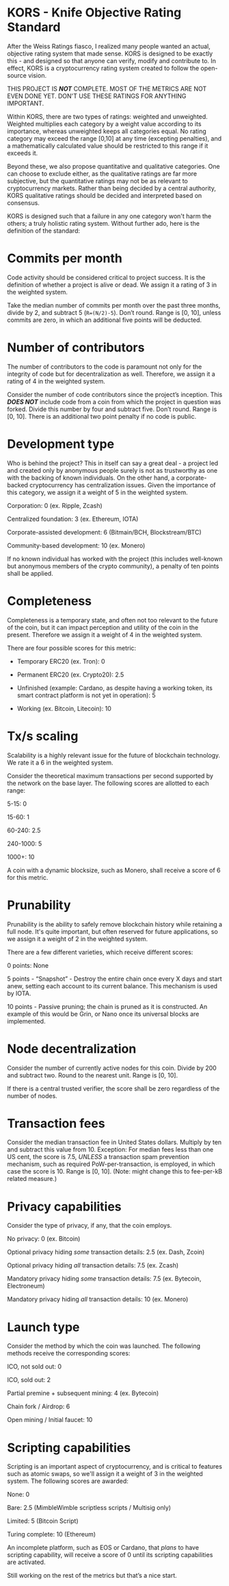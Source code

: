 # KORS - Knife Objective Rating Standard

After the Weiss Ratings fiasco, I realized many people wanted an actual, objective rating system that made sense. KORS is designed to be exactly this - and designed so that anyone can verify, modify and contribute to. In effect, KORS is a cryptocurrency rating system created to follow the open-source vision.

THIS PROJECT IS ***NOT*** COMPLETE. MOST OF THE METRICS ARE NOT EVEN DONE YET. DON'T USE THESE RATINGS FOR ANYTHING IMPORTANT.

Within KORS, there are two types of ratings: weighted and unweighted. Weighted multiplies each category by a weight value according to its importance, whereas unweighted keeps all categories equal. No rating category may exceed the range [0,10] at any time (excepting penalties), and a mathematically calculated value should be restricted to this range if it exceeds it.

Beyond these, we also propose quantitative and qualitative categories. One can choose to exclude either, as the qualitative ratings are far more subjective, but the quantitative ratings may not be as relevant to cryptocurrency markets. Rather than being decided by a central authority, KORS qualitative ratings should be decided and interpreted based on consensus.

KORS is designed such that a failure in any one category won't harm the others; a truly holistic rating system. Without further ado, here is the definition of the standard:

# Commits per month

Code activity should be considered critical to project success. It is the definition of whether a project is alive or dead. We assign it a rating of 3 in the weighted system.

Take the median number of commits per month over the past three months, divide by 2, and subtract 5 (`R=(N/2)-5`). Don’t round. Range is [0, 10], unless commits are zero, in which an additional five points will be deducted.

# Number of contributors

The number of contributors to the code is paramount not only for the integrity of code but for decentralization as well. Therefore, we assign it a rating of 4 in the weighted system.

Consider the number of code contributors since the project’s inception. This ***DOES NOT*** include code from a coin from which the project in question was forked. Divide this number by four and subtract five. Don’t round. Range is [0, 10]. There is an additional two point penalty if no code is public.

# Development type

Who is behind the project? This in itself can say a great deal - a project led and created only by anonymous people surely is not as trustworthy as one with the backing of known individuals. On the other hand, a corporate-backed cryptocurrency has centralization issues. Given the importance of this category, we assign it a weight of 5 in the weighted system.

Corporation: 0 (ex. Ripple, Zcash)

Centralized foundation: 3 (ex. Ethereum, IOTA)

Corporate-assisted development: 6 (Bitmain/BCH, Blockstream/BTC)

Community-based development: 10 (ex. Monero)

If no known individual has worked with the project (this includes well-known but anonymous members of the crypto community), a penalty of ten points shall be applied.

# Completeness

Completeness is a temporary state, and often not too relevant to the future of the coin, but it can impact perception and utility of the coin in the present. Therefore we assign it a weight of 4 in the weighted system.

There are four possible scores for this metric:

- Temporary ERC20 (ex. Tron): 0

- Permanent ERC20 (ex. Crypto20): 2.5

- Unfinished (example: Cardano, as despite having a working token, its smart contract platform is not yet in operation): 5

- Working (ex. Bitcoin, Litecoin): 10

# Tx/s scaling

Scalability is a highly relevant issue for the future of blockchain technology. We rate it a 6 in the weighted system.

Consider the theoretical maximum transactions per second supported by the network on the base layer. The following scores are allotted to each range:

5-15: 0

15-60: 1

60-240: 2.5

240-1000: 5

1000+: 10

A coin with a dynamic blocksize, such as Monero, shall receive a score of 6 for this metric.

# Prunability

Prunability is the ability to safely remove blockchain history while retaining a full node. It's quite important, but often reserved for future applications, so we assign it a weight of 2 in the weighted system.

There are a few different varieties, which receive different scores:

0 points: None

5 points - “Snapshot” - Destroy the entire chain once every X days and start anew, setting each account to its current balance. This mechanism is used by IOTA.

10 points - Passive pruning; the chain is pruned as it is constructed. An example of this would be Grin, or Nano once its universal blocks are implemented.

# Node decentralization

Consider the number of currently active nodes for this coin. Divide by 200 and subtract two. Round to the nearest unit. Range is [0, 10].

If there is a central trusted verifier, the score shall be zero regardless of the number of nodes.

# Transaction fees

Consider the median transaction fee in United States dollars. Multiply by ten and subtract this value from 10. Exception: For median fees less than one US cent, the score is 7.5, *UNLESS* a transaction spam prevention mechanism, such as required PoW-per-transaction, is employed, in which case the score is 10. Range is [0, 10]. (Note: might change this to fee-per-kB related measure.)

# Privacy capabilities

Consider the type of privacy, if any, that the coin employs.

No privacy: 0 (ex. Bitcoin)

Optional privacy hiding *some* transaction details: 2.5 (ex. Dash, Zcoin)

Optional privacy hiding *all* transaction details: 7.5 (ex. Zcash)

Mandatory privacy hiding *some* transaction details: 7.5 (ex. Bytecoin, Electroneum)

Mandatory privacy hiding *all* transaction details: 10 (ex. Monero)

# Launch type

Consider the method by which the coin was launched. The following methods receive the corresponding scores:

ICO, not sold out: 0

ICO, sold out: 2

Partial premine + subsequent mining: 4 (ex. Bytecoin)

Chain fork / Airdrop: 6

Open mining / Initial faucet: 10

# Scripting capabilities

Scripting is an important aspect of cryptocurrency, and is critical to features such as atomic swaps, so we'll assign it a weight of 3 in the weighted system. The following scores are awarded:

None: 0

Bare: 2.5 (MimbleWimble scriptless scripts / Multisig only)

Limited: 5 (Bitcoin Script)

Turing complete: 10 (Ethereum)

An incomplete platform, such as EOS or Cardano, that *plans* to have scripting capability, will receive a score of 0 until its scripting capabilities are activated.

Still working on the rest of the metrics but that’s a nice start.
